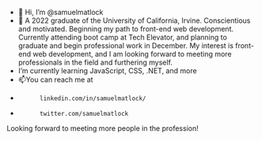 - 👋 Hi, I’m @samuelmatlock
- 👀 A 2022 graduate of the University of California, Irvine. Conscientious and motivated. Beginning my path to front-end web development. Currently attending boot camp at Tech Elevator, and planning to graduate and begin professional work in December. My interest is front-end web development, and I am looking forward to meeting more professionals in the field and furthering myself.
- I’m currently learning JavaScript, CSS, .NET, and more
- 📫You can reach me at 
-			linkedin.com/in/samuelmatlock/
-			twitter.com/samuelmatlock

Looking forward to meeting more people in the profession!
